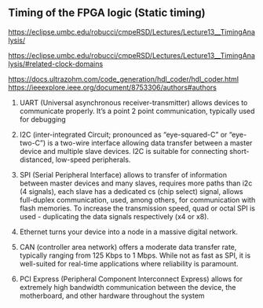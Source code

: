 ## Timing of the FPGA logic (Static timing)

https://eclipse.umbc.edu/robucci/cmpeRSD/Lectures/Lecture13__TimingAnalysis/

https://eclipse.umbc.edu/robucci/cmpeRSD/Lectures/Lecture13__TimingAnalysis/#related-clock-domains

https://docs.ultrazohm.com/code_generation/hdl_coder/hdl_coder.html
https://ieeexplore.ieee.org/document/8753306/authors#authors


1. UART (Universal asynchronous receiver-transmitter) allows devices to communicate properly. It’s a point 2 point communication, typically used for debugging

2. I2C (inter-integrated Circuit; pronounced as “eye-squared-C” or “eye-two-C”) is a two-wire interface allowing data transfer between a master device and multiple slave devices. I2C is suitable for connecting short-distanced, low-speed peripherals.

3. SPI (Serial Peripheral Interface) allows to transfer of information between master devices and many slaves, requires more paths than i2c (4 signals), each slave has a dedicated cs (chip select) signal, allows full-duplex communication, used, among others, for communication with flash memories. To increase the transmission speed, quad or octal SPI is used - duplicating the data signals respectively (x4 or x8).

4. Ethernet turns your device into a node in a massive digital network.

5. CAN (controller area network) offers a moderate data transfer rate, typically ranging from 125 Kbps to 1 Mbps. While not as fast as SPI, it is well-suited for real-time applications where reliability is paramount.

6. PCI Express (Peripheral Component Interconnect Express) allows for extremely high bandwidth communication between the device, the motherboard, and other hardware throughout the system
